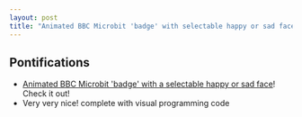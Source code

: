 ```yaml
---
layout: post
title: "Animated BBC Microbit 'badge' with selectable happy or sad face"
---
```


## Pontifications

* [Animated BBC Microbit 'badge' with a selectable happy or sad face](https://codeclubprojects.org/en-GB/microbit/interactive-badge/)! Check it out!
* Very very nice! complete with visual programming code